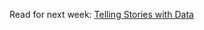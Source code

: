 

Read for next week: [Telling Stories with Data](http://vis.stanford.edu/files/2010-Narrative-InfoVis.pdf)